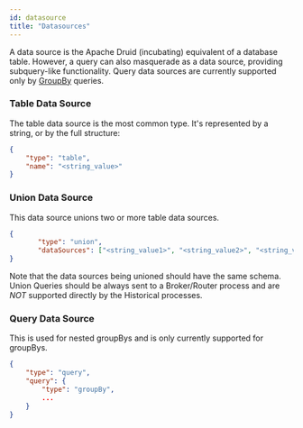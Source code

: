 ```yaml
---
id: datasource
title: "Datasources"
---
```


<!--
  ~ Licensed to the Apache Software Foundation (ASF) under one
  ~ or more contributor license agreements.  See the NOTICE file
  ~ distributed with this work for additional information
  ~ regarding copyright ownership.  The ASF licenses this file
  ~ to you under the Apache License, Version 2.0 (the
  ~ "License"); you may not use this file except in compliance
  ~ with the License.  You may obtain a copy of the License at
  ~
  ~   http://www.apache.org/licenses/LICENSE-2.0
  ~
  ~ Unless required by applicable law or agreed to in writing,
  ~ software distributed under the License is distributed on an
  ~ "AS IS" BASIS, WITHOUT WARRANTIES OR CONDITIONS OF ANY
  ~ KIND, either express or implied.  See the License for the
  ~ specific language governing permissions and limitations
  ~ under the License.
  -->


A data source is the Apache Druid (incubating) equivalent of a database table. However, a query can also masquerade as a data source, providing subquery-like functionality. Query data sources are currently supported only by [GroupBy](../querying/groupbyquery.md) queries.

### Table Data Source
The table data source is the most common type. It's represented by a string, or by the full structure:

```json
{
	"type": "table",
	"name": "<string_value>"
}
```

### Union Data Source

This data source unions two or more table data sources.

```json
{
       "type": "union",
       "dataSources": ["<string_value1>", "<string_value2>", "<string_value3>", ... ]
}
```

Note that the data sources being unioned should have the same schema.
Union Queries should be always sent to a Broker/Router process and are *NOT* supported directly by the Historical processes. 

### Query Data Source

This is used for nested groupBys and is only currently supported for groupBys.

```json
{
	"type": "query",
	"query": {
		"type": "groupBy",
		...
	}
}
```
